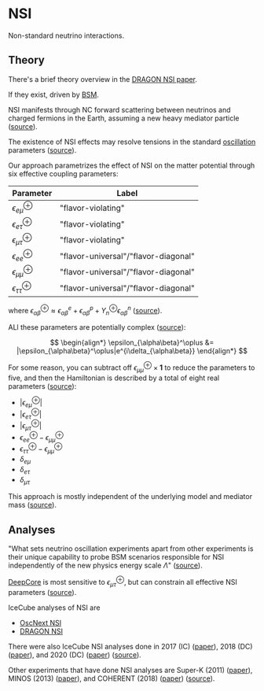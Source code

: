 # NSI

Non-standard neutrino interactions.

## Theory

There's a brief theory overview in the [DRAGON NSI paper](https://journals.aps.org/prd/pdf/10.1103/PhysRevD.104.072006).

If they exist, driven by [BSM](bsm.md).

NSI manifests through NC forward scattering between neutrinos and charged fermions in the Earth, assuming a new heavy mediator particle ([source](https://pos.sissa.it/398/245/pdf)).

The existence of NSI effects may resolve tensions in the standard [oscillation](oscillation.md) parameters ([source](https://pos.sissa.it/398/245/pdf)).

Our approach parametrizes the effect of NSI on the matter potential through six effective coupling parameters:

| Parameter                    | Label                                |
| ---------------------------- | ------------------------------------ |
| $\epsilon_{e\mu}^\oplus$     | "flavor-violating"                   |
| $\epsilon_{e\tau}^\oplus$    | "flavor-violating"                   |
| $\epsilon_{\mu\tau}^\oplus$  | "flavor-violating"                   |
| $\epsilon_{ee}^\oplus$       | "flavor-universal"/"flavor-diagonal" |
| $\epsilon_{\mu\mu}^\oplus$   | "flavor-universal"/"flavor-diagonal" |
| $\epsilon_{\tau\tau}^\oplus$ | "flavor-universal"/"flavor-diagonal" |

where $\epsilon_{\alpha\beta}^\oplus \approx \epsilon_{\alpha\beta}^e + \epsilon_{\alpha\beta}^p + Y_n^\oplus\epsilon_{\alpha\beta}^n$ ([source](https://journals.aps.org/prd/pdf/10.1103/PhysRevD.104.072006)).

ALl these parameters are potentially complex ([source](https://journals.aps.org/prd/pdf/10.1103/PhysRevD.104.072006)):

$$
\begin{align*}
    \epsilon_{\alpha\beta}^\oplus &= |\epsilon_{\alpha\beta}^\oplus|e^{i\delta_{\alpha\beta}}
\end{align*}
$$

For some reason, you can subtract off $\epsilon_{\mu\mu}^\oplus \times \mathbf{1}$ to reduce the parameters to five, and then the Hamiltonian is described by a total of eight real parameters ([source](https://journals.aps.org/prd/pdf/10.1103/PhysRevD.104.072006)):

- $\vert\epsilon_{e\mu}^\oplus\vert$
- $\vert\epsilon_{e\tau}^\oplus\vert$
- $\vert\epsilon_{\mu\tau}^\oplus\vert$
- $\epsilon_{ee}^\oplus - \epsilon_{\mu\mu}^\oplus$
- $\epsilon_{\tau\tau}^\oplus - \epsilon_{\mu\mu}^\oplus$
- $\delta_{e\mu}$
- $\delta_{e\tau}$
- $\delta_{\mu\tau}$

This approach is mostly independent of the underlying model and mediator mass ([source](https://pos.sissa.it/398/245/pdf)).

## Analyses

"What sets neutrino oscillation experiments apart from
other experiments is their unique capability to probe BSM
scenarios responsible for NSI independently of the new
physics energy scale $\Lambda$" ([source](https://pos.sissa.it/398/245/pdf)).

[DeepCore](deepcore.md) is most sensitive to $\epsilon_{\mu\tau}^\oplus$, but can constrain all effective NSI parameters ([source](https://pos.sissa.it/398/245/pdf)).

IceCube analyses of NSI are

- [OscNext NSI](oscnext-nsi.md)
- [DRAGON NSI](dragon-nsi.md)

There were also IceCube NSI analyses done in 2017 (IC) ([paper](https://link.springer.com/article/10.1007/JHEP01(2017)141)), 2018 (DC) ([paper](https://journals.aps.org/prd/pdf/10.1103/PhysRevD.97.072009)), and 2020 (DC) ([paper](https://link.springer.com/article/10.1007/JHEP03(2020)105)) ([source](https://journals.aps.org/prd/pdf/10.1103/PhysRevD.104.072006)).

Other experiments that have done NSI analyses are Super-K (2011) ([paper](https://journals.aps.org/prd/abstract/10.1103/PhysRevD.84.113008)), MINOS (2013) ([paper](https://journals.aps.org/prd/abstract/10.1103/PhysRevD.88.072011)), and COHERENT (2018) ([paper](https://link.springer.com/article/10.1007/JHEP07(2018)037)) ([source](https://journals.aps.org/prd/pdf/10.1103/PhysRevD.104.072006)).
